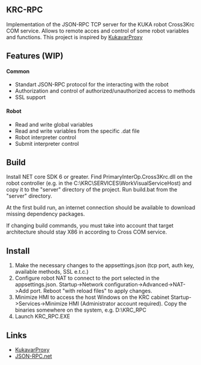 ## KRC-RPC

Implementation of the JSON-RPC TCP server for the KUKA robot Cross3Krc COM service. Allows to remote acces and control of some robot variables and functions.
This project is inspired by [KukavarProxy](https://github.com/ImtsSrl/KUKAVARPROXY)

## Features (WIP)
#### Common
* Standart JSON-RPC protocol for the interacting with the robot
* Authorization and control of authorized/unauthorized access to methods
* SSL support
#### Robot
* Read and write global variables
* Read and write variables from the specific .dat file
* Robot interpreter control
* Submit interpreter control

## Build
Install NET core SDK 6 or greater. Find PrimaryInterOp.Cross3Krc.dll on the robot controller (e.g. in the C:\KRC\SERVICES\WorkVisualServiceHost) and copy it to the "server" directory of the project. Run build.bat from the "server" directory. 

At the first build run, an internet connection should be available to download missing dependency packages.

If changing build commands, you must take into account that target architecture should stay X86 in according to Cross COM service.
## Install
1. Make the necessary changes to the appsettings.json (tcp port, auth key, available methods, SSL e.t.c.)
2. Сonfigure robot NAT to connect to the port selected in the appsettings.json. Startup->Network configuration->Advanced->NAT->Add port. Reboot "with reload files" to apply changes. 
3. Minimize HMI to access the host Windows on the KRC cabinet Startup->Services->Minimize HMI (Administrator account required). Сopy the binaries somewhere on the system, e.g. D:\KRC_RPC
4. Launch KRC_RPC.EXE 
## Links
* [KukavarProxy](https://github.com/ImtsSrl/)
* [JSON-RPC.net](https://github.com/Astn/JSON-RPC.NET)
